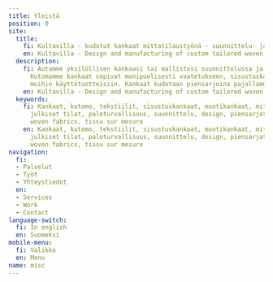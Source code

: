 ```yaml
---
title: Yleistä
position: 0
site:
  title:
    fi: Kultavilla - kudotut kankaat mittatilaustyönä - suunnittelu- ja tuotantopalvelut
    en: Kultavilla - Design and manufacturing of custom tailored woven fabrics
  description:
    fi: Autamme yksilöllisen kankaasi tai mallistosi suunnittelussa ja tuotannossa.
      Kutomamme kankaat sopivat monipuolisesti vaatetukseen, sisustuskankaiksi tai
      muihin käyttötuotteisiin. Kankaat kudotaan piensarjoina pajallamme Espoossa.
    en: Kultavilla - Design and manufacturing of custom tailored woven fabrics
  keywords:
    fi: Kankaat, kutomo, tekstiilit, sisustuskankaat, muotikankaat, mittatilaustyö,
      julkiset tilat, paloturvallisuus, suunnittelu, design, piensarjatuotanto, factory,
      woven fabrics, tissu sur mesure
    en: Kankaat, kutomo, tekstiilit, sisustuskankaat, muotikankaat, mittatilaustyö,
      julkiset tilat, paloturvallisuus, suunnittelu, design, piensarjatuotanto, factory,
      woven fabrics, tissu sur mesure
navigation:
  fi:
  - Palvelut
  - Työt
  - Yhteystiedot
  en:
  - Services
  - Work
  - Contact
language-switch:
  fi: In english
  en: Suomeksi
mobile-menu:
  fi: Valikko
  en: Menu
name: misc
---
```


